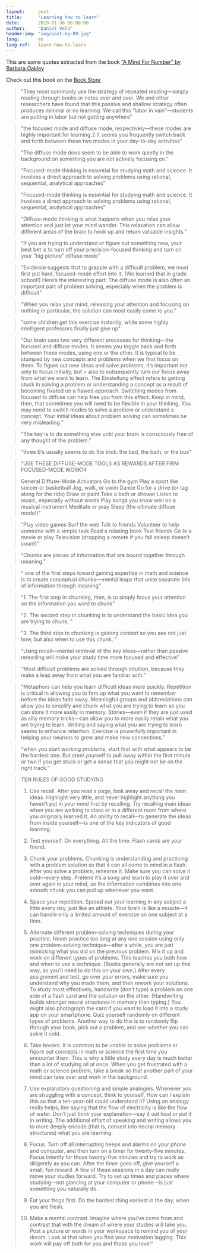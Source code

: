 ```yaml
---
layout:     post
title:      "Learning how to learn"
date:       2019-01-30 00:00:00
author:     "Daniel Vela"
header-img: "img/post-bg-09.jpg"
lang:       en
lang-ref:   learn-how-to-learn
---
```


This are some quotes extracted from the book [“A Mind For Number” by Barbara Oakley](https://itunes.apple.com/es/book/a-mind-for-numbers/id761835360?l=en&mt=11)

Check out this book on the [Book Store](https://itunes.apple.com/es/book/a-mind-for-numbers/id761835360?l=en&mt=11)

> “They most commonly use the strategy of repeated reading—simply reading through books or notes over and over. We and other researchers have found that this passive and shallow strategy often produces minimal or no learning. We call this “labor in vain”—students are putting in labor but not getting anywhere”

> “the focused mode and diffuse mode, respectively—these modes are highly important for learning.2 It seems you frequently switch back and forth between these two modes in your day-to-day activities”

> “The diffuse mode does seem to be able to work quietly in the background on something you are not actively focusing on.”

> “Focused-mode thinking is essential for studying math and science. It involves a direct approach to solving problems using rational, sequential, analytical approaches”

> “Focused-mode thinking is essential for studying math and science. It involves a direct approach to solving problems using rational, sequential, analytical approaches”

> “Diffuse-mode thinking is what happens when you relax your attention and just let your mind wander. This relaxation can allow different areas of the brain to hook up and return valuable insights.”

> “If you are trying to understand or figure out something new, your best bet is to turn off your precision-focused thinking and turn on your “big picture” diffuse mode”

> “Evidence suggests that to grapple with a difficult problem, we must first put hard, focused-mode effort into it. (We learned that in grade school!) Here’s the interesting part: The diffuse mode is also often an important part of problem solving, especially when the problem is difficult”

> “When you relax your mind, releasing your attention and focusing on nothing in particular, the solution can most easily come to you.”

> “some children get this exercise instantly, while some highly intelligent professors finally just give up”

> “Our brain uses two very different processes for thinking—the focused and diffuse modes. It seems you toggle back and forth between these modes, using one or the other.
> It is typical to be stumped by new concepts and problems when we first focus on them.
> To figure out new ideas and solve problems, it’s important not only to focus initially, but > also to subsequently turn our focus away from what we want to learn.
> The Einstellung effect refers to getting stuck in solving a problem or understanding a concept as a result of becoming fixated on a flawed approach. Switching modes from focused to diffuse can help free you from this effect. Keep in mind, then, that sometimes you will need to be flexible in your thinking. You may need to switch modes to solve a problem or understand a concept. Your initial ideas about problem solving can sometimes be very misleading.”

> “The key is to do something else until your brain is consciously free of any thought of the problem.”

> “three B’s usually seems to do the trick: the bed, the bath, or the bus”

> “USE THESE DIFFUSE-MODE TOOLS AS REWARDS AFTER FIRM FOCUSED-MODE WORK14
> 
> General Diffuse-Mode Activators
> Go to the gym
> Play a sport like soccer or basketball
> Jog, walk, or swim
> Dance
> Go for a drive (or tag along for the ride)
> Draw or paint
> Take a bath or shower
> Listen to music, especially without words
> Play songs you know well on a musical instrument
> Meditate or pray
> Sleep (the ultimate diffuse mode!)”

> “Play video games
> Surf the web
> Talk to friends
> Volunteer to help someone with a simple task
> Read a relaxing book
> Text friends
> Go to a movie or play
> Television (dropping a remote if you fall asleep doesn’t count)”

> “Chunks are pieces of information that are bound together through meaning.”

> “ one of the first steps toward gaining expertise in math and science is to create conceptual chunks—mental leaps that unite separate bits of information through meaning”


>“1. The first step in chunking, then, is to simply focus your attention on the information you want to chunk”
>
>“2. The second step in chunking is to understand the basic idea you are trying to chunk, ”
>
>“3. The third step to chunking is gaining context so you see not just how, but also when to use this chunk. ”

> “Using recall—mental retrieval of the key ideas—rather than passive rereading will make your study time more focused and effective”

> “Most difficult problems are solved through intuition, because they make a leap away from what you are familiar with.”

> “Metaphors can help you learn difficult ideas more quickly.
> Repetition is critical in allowing you to firm up what you want to remember before the ideas fade away.
> Meaningful groups and abbreviations can allow you to simplify and chunk what you are trying to learn so you can store it more easily in memory.
> Stories—even if they are just used as silly memory tricks—can allow you to more easily retain what you are trying to learn.
> Writing and saying what you are trying to learn seems to enhance retention.
> Exercise is powerfully important in helping your neurons to grow and make new connections.”

> “when you start working problems, start first with what appears to be the hardest one. But steel yourself to pull away within the first minute or two if you get stuck or get a sense that you might not be on the right track.”

> TEN RULES OF GOOD STUDYING
>
>1. Use recall. After you read a page, look away and recall the main ideas. Highlight very little, and never highlight anything you haven’t put in your mind first by recalling. Try recalling main ideas when you are walking to class or in a different room from where you originally learned it. An ability to recall—to generate the ideas from inside yourself—is one of the key indicators of good learning.
>
>2. Test yourself. On everything. All the time. Flash cards are your friend.
>
>3. Chunk your problems. Chunking is understanding and practicing with a problem solution so that it can all come to mind in a flash. After you solve a problem, rehearse it. Make sure you can solve it cold—every step. Pretend it’s a song and learn to play it over and over again in your mind, so the information combines into one smooth chunk you can pull up whenever you want.
>
>4. Space your repetition. Spread out your learning in any subject a little every day, just like an athlete. Your brain is like a muscle—it can handle only a limited amount of exercise on one subject at a time.
>
>5. Alternate different problem-solving techniques during your practice. Never practice too long at any one session using only one problem-solving technique—after a while, you are just mimicking what you did on the previous problem. Mix it up and work on different types of problems. This teaches you both how and when to use a technique. (Books generally are not set up this way, so you’ll need to do this on your own.) After every assignment and test, go over your errors, make sure you understand why you made them, and then rework your solutions. To study most effectively, handwrite (don’t type) a problem on one side of a flash card and the solution on the other. (Handwriting builds stronger neural structures in memory than typing.) You might also photograph the card if you want to load it into a study app on your smartphone. Quiz yourself randomly on different types of problems. Another way to do this is to randomly flip through your book, pick out a problem, and see whether you can solve it cold.
>
>6. Take breaks. It is common to be unable to solve problems or figure out concepts in math or science the first time you encounter them. This is why a little study every day is much better than a lot of studying all at once. When you get frustrated with a math or science problem, take a break so that another part of your mind can take over and work in the background.
>
>7. Use explanatory questioning and simple analogies. Whenever you are struggling with a concept, think to yourself, How can I explain this so that a ten-year-old could understand it? Using an analogy really helps, like saying that the flow of electricity is like the flow of water. Don’t just think your explanation—say it out loud or put it in writing. The additional effort of speaking and writing allows you to more deeply encode (that is, convert into neural memory structures) what you are learning.
>
>8. Focus. Turn off all interrupting beeps and alarms on your phone and computer, and then turn on a timer for twenty-five minutes. Focus intently for those twenty-five minutes and try to work as diligently as you can. After the timer goes off, give yourself a small, fun reward. A few of these sessions in a day can really move your studies forward. Try to set up times and places where studying—not glancing at your computer or phone—is just something you naturally do.
>
>9. Eat your frogs first. Do the hardest thing earliest in the day, when you are fresh.
>
>10. Make a mental contrast. Imagine where you’ve come from and contrast that with the dream of where your studies will take you. Post a picture or words in your workspace to remind you of your dream. Look at that when you find your motivation lagging. This work will pay off both for you and those you love!”



